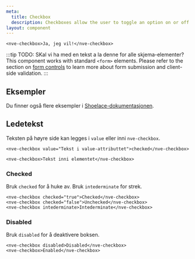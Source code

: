 ```yaml
---
meta:
  title: Checkbox
  description: Checkboxes allow the user to toggle an option on or off.
layout: component
---
```


```html:preview
<nve-checkbox>Ja, jeg vil!</nve-checkbox>
```

:::tip
TODO: SKal vi ha med en tekst a la denne for alle skjema-elementer?
This component works with standard `<form>` elements. Please refer to the section on [form controls](/getting-started/form-controls) to learn more about form submission and client-side validation.
:::

## Eksempler

Du finner også flere eksempler i [Shoelace-dokumentasjonen](https://shoelace.style/components/checkbox).

## Ledetekst

Teksten på høyre side kan legges i `value` eller inni `nve-checkbox`.

```html:preview
<nve-checkbox value="Tekst i value-attributtet">checked</nve-checkbox>

<nve-checkbox>Tekst inni elementet</nve-checkbox>
```

### Checked

Bruk `checked` for å huke av. Bruk `intederminate` for strek.

```html:preview
<nve-checkbox checked="true">Checked</nve-checkbox>
<nve-checkbox checked="false">Unchecked</nve-checkbox>
<nve-checkbox intederminate>Intederminate</nve-checkbox>
```

### Disabled

Bruk `disabled` for å deaktivere boksen.

```html:preview
<nve-checkbox disabled>Disabled</nve-checkbox>
<nve-checkbox>Enabled</nve-checkbox>
```
